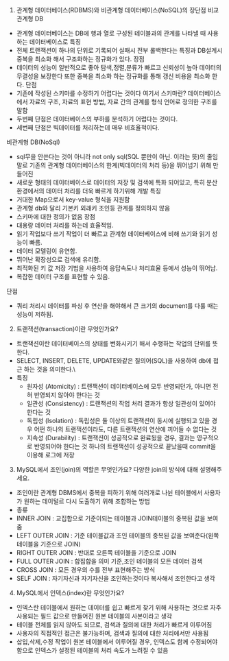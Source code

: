 1. 관계형 데이터베이스(RDBMS)와 비관계형 데이터베이스(NoSQL)의 장단점 비교
관계형 DB
- 관계형 데이터베이스는 DB에 행과 열로 구성된 테이블과의 관계를 나타낼 때 사용 하는 데이터베이스로
특징
- 전체 트랜잭션이 하나의 단위로 기록되어 실패시 전부 롤백한다는 특징과 DB설계시 중복을 최소화 해서 구조화하는 정규화가 있다.
장점
- 데이터의 성능이 일반적으로 좋아 탐색,정렬,분류가 빠르고 신뢰성이 높아 데이터의 무결성을 보장한다 또한 중복을 최소화 하는 정규화를 통해 갱신 비용을 최소화 한다.
단점
- 기존에 작성된 스키마를 수정하기 어렵다는 것이다 여기서 스키마란? 데이터베이스에서 자료의 구조, 자료의 표현 방법, 자료 간의 관계를 형식 언어로 정의한 구조를 말함
- 두번째 단점은 데이터베이스의 부하를 분석하기 어렵다는 것이다.
- 세번째 단점은 빅데이터를 처리하는데 매우 비효율적이다. 

비관계형 DB(NoSql)
- sql무을 안쓴다는 것이 아니라 not only sql(SQL 뿐만이 아닌. 이라는 뜻)의 줄임말로 기존의 관계형 데이터베이스의 한계(빅데이터의 처리 등)을 뛰어넘기 위해 만들어진
- 새로운 형태의 데이터베이스로 데이터의 저장 및 검색에 특화 되어있고, 특히 분산 환경에서의 데이터 처리를 더욱 빠르게 하기위해 개발 
특징
- 거대한 Map으로서 key-value  형식을 지원함
- 관계형 db와 달리 기본키 외래키 조인등 관계를 정의하지 않음
- 스키마에 대한 정의가 없음
장점
- 대용량 데이터 처리를 하는데 효율적임.
- 읽기 작업보다 쓰기 작업이 더 빠르고 관계형 데이터베이스에 비해 쓰기와 읽기 성능이 빠름.
- 데이터 모델링이 유연함.
- 뛰어난 확장성으로 검색에 유리함.
- 최적화된 키 값 저장 기법을 사용하여 응답속도나 처리효율 등에서 성능이 뛰어남.
- 복잡한 데이터 구조를 표현할 수 있음.

단점
- 쿼리 처리시 데이터를 파싱 후 연산을 해야해서 큰 크기의 document를 다룰 때는 성능이 저하됨.


2. 트랜잭션(transaction)이란 무엇인가요?

- 트랜잭션이란 데이터베이스의 상태를 변화시키기 해서 수행하는 작업의 단위를 뜻한다.
- SELECT, INSERT, DELETE, UPDATE와같은 질의어(SQL)을 사용하여 db에 접근 하는 것을 의미한다.\
- 특징
  - 원자성 (Atomicity) : 트랜잭션이 데이터베이스에 모두 반영되던가, 아니면 전혀 반영되지 않아야 한다는 것
  - 일관성 (Consistency) : 트랜잭션의 작업 처리 결과가 항상 일관성이 있어야 한다는 것
  - 독립성 (Isolation) : 독립성은 둘 이상의 트랜잭션이 동시에 실행되고 있을 경우 어떤 하나의 트랜잭션이라도, 다른 트랜잭션의 연산에 끼어들 수 없다는 것
  - 지속성 (Durability) : 트랜잭션이 성공적으로 완료됬을 경우, 결과는 영구적으로 반영되어야 한다는 것
하나의 트랜잭션이 성공적으로 끝났을때 commit을 이용해 로그에 저장

3. MySQL에서 조인(join)의 역할은 무엇인가요? 다양한 join의 방식에 대해 설명해주세요.

- 조인이란 관계형 DBMS에서 중복을 피하기 위해 여러개로 나뉜 테이블에서 사용자가 원하는 데이털르 다시 도출하기 위해 조합하는 방법
- 종류
- INNER JOIN : 교집합으로 기준이되는 테이블과 JOIN테이블의 중복된 값을 보여줌
- LEFT OUTER JOIN : 기준 테이블값과 조인 테이블의 중복된 값을 보여준다(왼쪽 테이블을 기준으로 JOIN)
- RIGHT OUTER JOIN : 반대로 오른쪽 테이블을 기준으로 JOIN
- FULL OUTER JOIN : 합집합을 의미 기준,조인 테이블의 모든 데이터 검색
- CROSS JOIN : 모든 경우의 수를 전부 표현해주는 방식
- SELF JOIN : 자기자신과 자기자신을 조인하는것이다  복사해서 조인한다고 생각

4. MySQL에서 인덱스(index)란 무엇인가요?

- 인덱스란 테이블에서 원하는 데이터를 쉽고 빠르게 찾기 위해 사용하는 것으로 자주 사용되는 필드 값으로 만들어진 원본 테이블의 사본이라고 생각
- 테이블 전체를 읽지 않아도 되므로, 검색과 질의에 대한 처리가 빠르게 이루어짐
- 사용자의 직접적인 접근은 불가능하며, 검색과 질의에 대한 처리에서만 사용됨
- 삽입,삭제,수정 작업이 원본 테이블에서 이루어질 경우, 인덱스도 함께 수정되어야 함으로 인덱스가 설정된 테이블의 처리 속도가 느려질 수 있음
